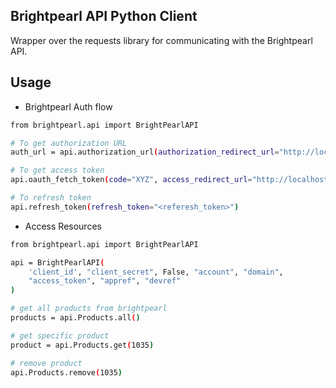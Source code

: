 ## Brightpearl API Python Client

Wrapper over the requests library for communicating with the Brightpearl  API.

Usage
-----

- Brightpearl Auth flow
```bash
from brightpearl.api import BrightPearlAPI

# To get authorization URL
auth_url = api.authorization_url(authorization_redirect_url="http://localhost/redirect_url")

# To get access token
api.oauth_fetch_token(code="XYZ", access_redirect_url="http://localhost/access_redirect_url")

# To refresh token
api.refresh_token(refresh_token="<referesh_token>")

```

- Access Resources
```bash
from brightpearl.api import BrightPearlAPI

api = BrightPearlAPI(
    'client_id', "client_secret", False, "account", "domain",
    "access_token", "appref", "devref"
)

# get all products from brightpearl
products = api.Products.all()

# get specific product
product = api.Products.get(1035)

# remove product
api.Products.remove(1035)

```
